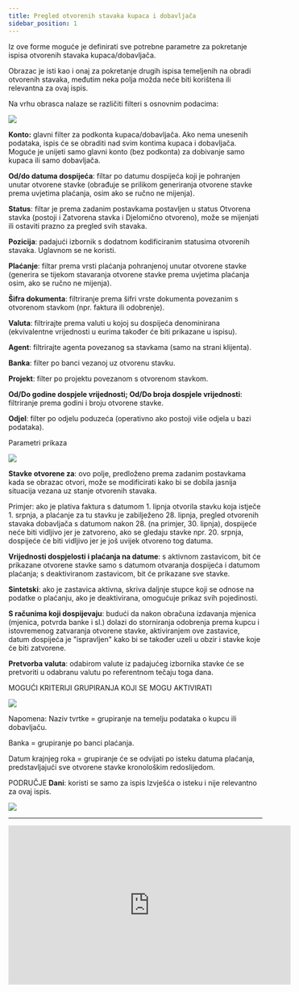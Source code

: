 ```yaml
---
title: Pregled otvorenih stavaka kupaca i dobavljača
sidebar_position: 1
---
```


Iz ove forme moguće je definirati sve potrebne parametre za pokretanje ispisa otvorenih stavaka kupaca/dobavljača.

Obrazac je isti kao i onaj za pokretanje drugih ispisa temeljenih na obradi otvorenih stavaka, međutim neka polja možda neće biti korištena ili relevantna za ovaj ispis.

Na vrhu obrasca nalaze se različiti filteri s osnovnim podacima:  

**![](/img/it-it/finance-area/maturity-values/reports/customer-vendor-due-register/image01.png)**

**Konto:** glavni filter za podkonta kupaca/dobavljača. Ako nema unesenih podataka, ispis će se obraditi nad svim kontima kupaca i dobavljača. Moguće je unijeti samo glavni konto (bez podkonta) za dobivanje samo kupaca ili samo dobavljača.  

**Od/do datuma dospijeća**: filtar po datumu dospijeća koji je pohranjen unutar otvorene stavke (obrađuje se prilikom generiranja otvorene stavke prema uvjetima plaćanja, osim ako se ručno ne mijenja).  

**Status**: filtar je prema zadanim postavkama postavljen u status Otvorena stavka (postoji i Zatvorena stavka i Djelomično otvoreno), može se mijenjati ili ostaviti prazno za pregled svih stavaka.  

**Pozicija**: padajući izbornik s dodatnom kodificiranim statusima otvorenih stavaka. Uglavnom se ne koristi.

**Plaćanje**: filtar prema vrsti plaćanja pohranjenoj unutar otvorene stavke (generira se tijekom stavaranja otvorene stavke prema uvjetima plaćanja osim, ako se ručno ne mijenja).

**Šifra dokumenta**: filtriranje prema šifri vrste dokumenta povezanim s otvorenom stavkom (npr. faktura ili odobrenje).  

**Valuta**: filtrirajte prema valuti u kojoj su dospijeća denominirana (ekvivalentne vrijednosti u eurima također će biti prikazane u ispisu).  

**Agent**: filtrirajte agenta povezanog sa stavkama (samo na strani klijenta).

**Banka**: filter po banci vezanoj uz otvorenu stavku.   

**Projekt**: filter po projektu povezanom s otvorenom stavkom.

**Od/Do godine dospjele vrijednosti; Od/Do broja dospjele vrijednosti**:  filtriranje prema godini i broju otvorene stavke.  

**Odjel**: filter po odjelu poduzeća (operativno ako postoji više odjela u bazi podataka). 

Parametri prikaza

![](/img/it-it/finance-area/maturity-values/reports/customer-vendor-due-register/image02.png)

**Stavke otvorene za**: ovo polje, predloženo prema zadanim postavkama kada se obrazac otvori, može se modificirati kako bi se dobila jasnija situacija vezana uz stanje otvorenih stavaka. 

Primjer: ako je plativa faktura s datumom 1. lipnja otvorila stavku koja istječe 1. srpnja, a plaćanje za tu stavku je zabilježeno 28. lipnja, pregled otvorenih stavaka dobavljača s datumom nakon 28. (na primjer, 30. lipnja), dospijeće neće biti vidljivo jer je zatvoreno, ako se gledaju stavke npr. 20. srpnja, dospijeće će biti vidljivo jer je još uvijek otvoreno tog datuma.

**Vrijednosti dospjelosti i plaćanja na datume**: s aktivnom zastavicom, bit će prikazane otvorene stavke samo s datumom otvaranja dospijeća i datumom plaćanja; s deaktiviranom zastavicom, bit će prikazane sve stavke. 

**Sintetski**: ako je zastavica aktivna, skriva daljnje stupce koji se odnose na podatke o plaćanju, ako je deaktivirana, omogućuje prikaz svih pojedinosti.  

**S računima koji dospijevaju**: budući da nakon obračuna izdavanja mjenica (mjenica, potvrda banke i sl.) dolazi do storniranja odobrenja prema kupcu i istovremenog zatvaranja otvorene stavke, aktiviranjem ove zastavice, datum dospijeća je "ispravljen" kako bi se također uzeli u obzir i stavke koje će biti zatvorene.  

**Pretvorba valuta**: odabirom valute iz padajućeg izbornika stavke će se pretvoriti u odabranu valutu po referentnom tečaju toga dana.  

MOGUĆI KRITERIJI GRUPIRANJA KOJI SE MOGU AKTIVIRATI

![](/img/it-it/finance-area/maturity-values/reports/customer-vendor-due-register/image03.png)

Napomena: Naziv tvrtke = grupiranje na temelju podataka o kupcu ili dobavljaču.  

Banka = grupiranje po banci plaćanja. 

Datum krajnjeg roka = grupiranje će se odvijati po isteku datuma plaćanja, predstavljajući sve otvorene stavke kronološkim redoslijedom. 

PODRUČJE **Dani**: koristi se samo za ispis Izvješća o isteku i nije relevantno za ovaj ispis.

![](/img/it-it/finance-area/maturity-values/reports/customer-vendor-due-register/image04.png)

---

<iframe width="560" height="315" src="https://www.youtube.com/embed/WhWmjPGfF0Y" title="YouTube video player" frameborder="0" allowfullscreen= "true"></iframe>





